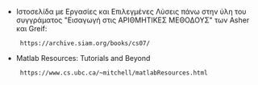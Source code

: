 - Ιστοσελίδα με Εργασίες και Επιλεγμένες Λύσεις πάνω στην ύλη του συγγράματος "Εισαγωγή στις ΑΡΙΘΜΗΤΙΚΕΣ ΜΕΘΟΔΟΥΣ" των Asher και Greif:

       https://archive.siam.org/books/cs07/
  

- Matlab Resources: Tutorials and Beyond

       https://www.cs.ubc.ca/~mitchell/matlabResources.html

